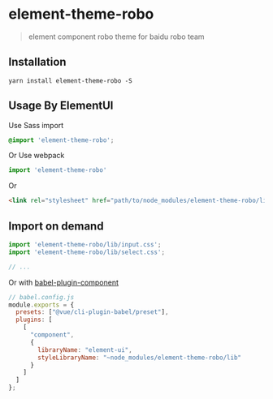 # element-theme-robo

> element component robo theme for baidu robo team

## Installation

```shell
yarn install element-theme-robo -S
```

## Usage By ElementUI

Use Sass import

```css
@import 'element-theme-robo';
```

Or Use webpack

```javascript
import 'element-theme-robo'
```

Or

```html
<link rel="stylesheet" href="path/to/node_modules/element-theme-robo/lib/index.css">
```

##  Import on demand

```javascript
import 'element-theme-robo/lib/input.css';
import 'element-theme-robo/lib/select.css';

// ...
```

Or with [babel-plugin-component](https://github.com/ElementUI/babel-plugin-component)

```js
// babel.config.js
module.exports = {
  presets: ["@vue/cli-plugin-babel/preset"],
  plugins: [
    [
      "component",
      {
        libraryName: "element-ui",
        styleLibraryName: "~node_modules/element-theme-robo/lib"
      }
    ]
  ]
};
```
